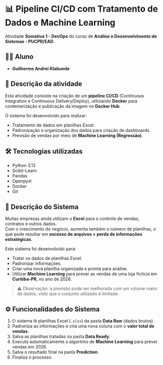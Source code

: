# 📊 Pipeline CI/CD com Tratamento de Dados e Machine Learning

Atividade **Somativa 1 - DevOps** do curso de **Análise e Desenvolvimento de Sistemas - PUCPR/EAD**.

## 👨‍🎓 Aluno
- **Guilherme Andrei Klabunde**

## 📝 Descrição da atividade
Esta atividade consiste na criação de um **pipeline CI/CD** (Continuous Integration e Continuous Delivery/Deploy), utilizando **Docker** para conteinerização e publicação da imagem no **Docker Hub**.  

O sistema foi desenvolvido para realizar:
- Tratamento de dados em planilhas Excel.  
- Padronização e organização dos dados para criação de dashboards.  
- Previsão de vendas por meio de **Machine Learning (Regressão)**.  

## 🛠️ Tecnologias utilizadas
- Python 3.13  
- Scikit-Learn  
- Pandas  
- Openpyxl  
- Docker  
- Git  

## 📂 Descrição do Sistema
Muitas empresas ainda utilizam o **Excel** para o controle de vendas, contratos e outros dados.  
Com o crescimento do negócio, aumenta também o número de planilhas, o que pode resultar em **excesso de arquivos** e **perda de informações estratégicas**.  

Este sistema foi desenvolvido para:  
- Tratar os dados de planilhas Excel.  
- Padronizar informações.  
- Criar uma nova planilha organizada e pronta para análise.  
- Utilizar **Machine Learning** para prever as vendas de uma loja fictícia em **Curitiba-PR**, no ano de 2026.  

> ⚠️ Observação: a previsão pode ser melhorada com um volume maior de dados, visto que o conjunto utilizado é limitado.  

## ⚙️ Funcionalidades do Sistema
1. O sistema lê planilhas Excel (`.xlsx`) da pasta **Data Raw** (dados brutos).  
2. Padroniza as informações e cria uma nova coluna com o **valor total de vendas**.  
3. Salva as planilhas tratadas na pasta **Data Ready**.  
4. Executa automaticamente o algoritmo de **Machine Learning** para prever vendas em 2026.  
5. Salva o resultado final na pasta **Prediction**.  
6. Finaliza o processo.